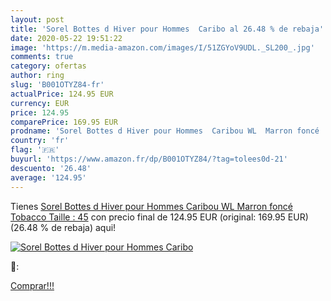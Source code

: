 ```yaml
---
layout: post
title: 'Sorel Bottes d Hiver pour Hommes  Caribo al 26.48 % de rebaja'
date: 2020-05-22 19:51:22
image: 'https://m.media-amazon.com/images/I/51ZGYoV9UDL._SL200_.jpg'
comments: true
category: ofertas
author: ring
slug: 'B001OTYZ84-fr'
actualPrice: 124.95 EUR
currency: EUR
price: 124.95
comparePrice: 169.95 EUR
prodname: 'Sorel Bottes d Hiver pour Hommes  Caribou WL  Marron foncé  Tobacco   Taille : 45'
country: 'fr'
flag: '🇫🇷'
buyurl: 'https://www.amazon.fr/dp/B001OTYZ84/?tag=tolees0d-21'
descuento: '26.48'
average: '124.95'
---
```


Tienes [Sorel Bottes d Hiver pour Hommes  Caribou WL  Marron foncé  Tobacco   Taille : 45](https://www.amazon.fr/dp/B001OTYZ84/?tag=tolees0d-21) con precio final de  124.95 EUR (original: 169.95 EUR) (26.48 %  de rebaja) aqui!

[![Sorel Bottes d Hiver pour Hommes  Caribo](https://m.media-amazon.com/images/I/51ZGYoV9UDL._SL200_.jpg)](https://www.amazon.fr/dp/B001OTYZ84/?tag=tolees0d-21)

🔎:


[Comprar!!!](https://www.amazon.fr/dp/B001OTYZ84/?tag=tolees0d-21)
